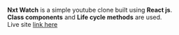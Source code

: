 **Nxt Watch** is a simple youtube clone built using **React js**. <br />
**Class components** and **Life cycle methods** are used. <br />
Live site <a href="https://santhoshyt.ccbp.tech">link here</a>
